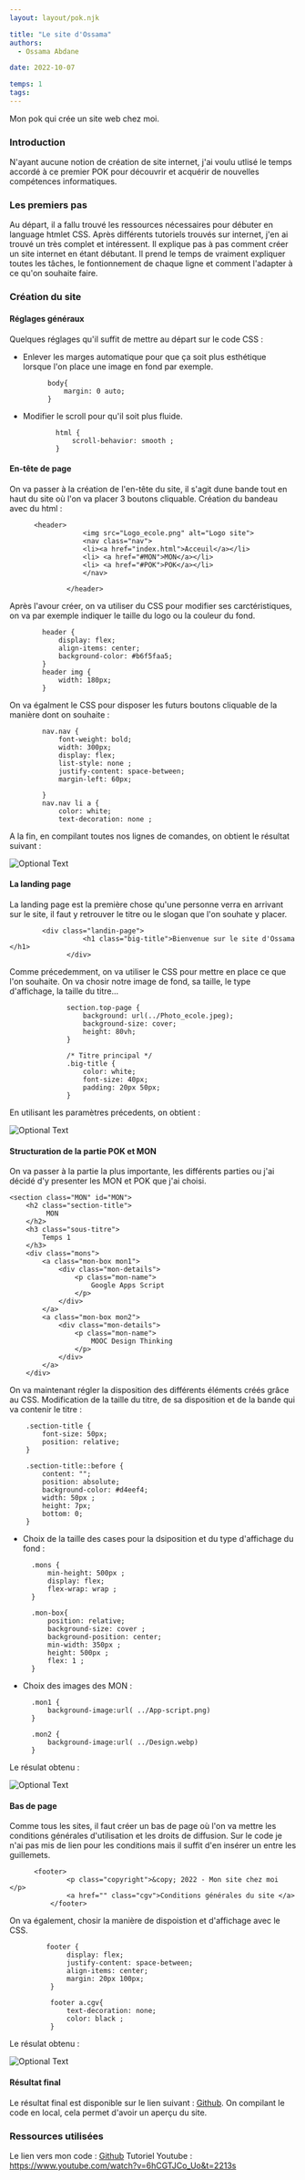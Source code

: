 ```yaml
---
layout: layout/pok.njk

title: "Le site d'Ossama"
authors:
  - Ossama Abdane

date: 2022-10-07

temps: 1
tags:
---
```


<!-- début résumé -->
Mon pok qui crée un site web chez moi.
<!-- fin résumé -->

### Introduction 
N'ayant aucune notion de création de site internet, j'ai voulu utlisé le temps accordé à ce premier POK pour découvrir et acquérir de nouvelles compétences informatiques. 

### Les premiers pas
Au départ, il a fallu trouvé les ressources nécessaires pour débuter en language htmlet CSS. Après différents tutoriels trouvés sur internet, j'en ai trouvé un très complet et intéressent. 
Il explique pas à pas comment créer un site internet en étant débutant. Il prend le temps de vraiment expliquer toutes les tâches, le fontionnement de chaque ligne et comment l'adapter à ce qu'on souhaite faire.  

### Création du site

#### Réglages généraux 
 
Quelques réglages qu'il suffit de mettre au départ sur le code CSS :

- Enlever les marges automatique pour que ça soit plus esthétique lorsque l'on place une image en fond par exemple.

            body{
                margin: 0 auto;
            }

- Modifier le scroll pour qu'il soit plus fluide. 

              html {
                  scroll-behavior: smooth ;
              }


#### En-tête de page 

On va passer à la création de l'en-tête du site, il s'agit dune bande tout en haut du site où l'on va placer 3 boutons cliquable.
Création du bandeau avec du html :

          <header>
                      <img src="Logo_ecole.png" alt="Logo site"> 
                      <nav class="nav">
                      <li><a href="index.html">Acceuil</a></li>
                      <li> <a href="#MON">MON</a></li>
                      <li> <a href="#POK">POK</a></li>
                      </nav>

                  </header>

Après l'avour créer, on va utiliser du CSS pour modifier ses carctéristiques, on va par exemple indiquer le taille du logo ou la couleur du fond.

            header {
                display: flex;
                align-items: center;
                background-color: #b6f5faa5;
            }
            header img {
                width: 180px;
            } 

On va égalment le CSS pour disposer les futurs boutons cliquable de la manière dont on souhaite :

            nav.nav {
                font-weight: bold;
                width: 300px;
                display: flex;
                list-style: none ;
                justify-content: space-between;
                margin-left: 60px;

            }
            nav.nav li a {
                color: white;
                text-decoration: none ; 

A la fin, en compilant toutes nos lignes de comandes, on obtient le résultat suivant :

![Optional Text](https://raw.githubusercontent.com/do-it-ecm/promo-2022-2023/main/Abdane-Ossama/pok/temps-1/Image1.png)


#### La landing page 

La landing page est la première chose qu'une personne verra en arrivant sur le site, il faut y retrouver le titre ou le slogan que l'on souhate y placer. 

            <div class="landin-page">
                      <h1 class="big-title">Bienvenue sur le site d'Ossama </h1>
                  </div>
                  
Comme précedemment, on va utiliser le CSS pour mettre en place ce que l'on souhaite. On va chosir notre image de fond, sa taille, le type d'affichage, la taille du titre...


                  section.top-page { 
                      background: url(../Photo_ecole.jpeg);
                      background-size: cover;
                      height: 80vh;
                  }

                  /* Titre principal */
                  .big-title {
                      color: white;
                      font-size: 40px;
                      padding: 20px 50px;
                  }

En utilisant les paramètres précedents, on obtient :

![Optional Text](https://raw.githubusercontent.com/do-it-ecm/promo-2022-2023/main/Abdane-Ossama/pok/temps-1/Image2.png)

#### Structuration de la partie POK et MON

On va passer à la partie la plus importante, les différents parties ou j'ai décidé d'y presenter les MON et POK que j'ai choisi. 

    <section class="MON" id="MON">
        <h2 class="section-title">
             MON
        </h2>
        <h3 class="sous-titre">
            Temps 1 
        </h3>
        <div class="mons">
            <a class="mon-box mon1">
                <div class="mon-details">
                    <p class="mon-name">
                        Google Apps Script
                    </p>
                </div>
            </a>
            <a class="mon-box mon2">
                <div class="mon-details">
                    <p class="mon-name">
                        MOOC Design Thinking
                    </p>
                </div>
            </a>
        </div>

On va maintenant régler la disposition des différents éléments créés grâce au CSS. 
Modification de la taille du titre, de sa disposition et de la bande qui va contenir le titre : 

        .section-title {
            font-size: 50px;
            position: relative;
        }

        .section-title::before {
            content: "";
            position: absolute;
            background-color: #d4eef4;
            width: 50px ;
            height: 7px;
            bottom: 0;
        }
        
- Choix de la taille des cases pour la dsiposition et du type d'affichage du fond :

        .mons {
            min-height: 500px ;
            display: flex;
            flex-wrap: wrap ;
        }

        .mon-box{
            position: relative;
            background-size: cover ;
            background-position: center;
            min-width: 350px ;
            height: 500px ;
            flex: 1 ; 
        }

- Choix des images des MON :

        .mon1 {
            background-image:url( ../App-script.png)
        }

        .mon2 {
            background-image:url( ../Design.webp) 
        }


Le résulat obtenu :

![Optional Text](https://raw.githubusercontent.com/do-it-ecm/promo-2022-2023/main/Abdane-Ossama/pok/temps-1/Image3.png)


#### Bas de page 

Comme tous les sites, il faut créer un bas de page où l'on va mettre les conditions générales d'utilisation et les droits de diffusion. Sur le code je n'ai pas mis de lien pour les conditions mais il suffit d'en insérer un entre les guillemets. 


          <footer>
                  <p class="copyright">&copy; 2022 - Mon site chez moi </p>
                  <a href="" class="cgv">Conditions générales du site </a>
              </footer>


On va également, chosir la manière de dispoistion et d'affichage avec le CSS.  

             footer {
                  display: flex;
                  justify-content: space-between;
                  align-items: center;
                  margin: 20px 100px;
              }

              footer a.cgv{
                  text-decoration: none;
                  color: black ;
              }

Le résulat obtenu :

![Optional Text](https://raw.githubusercontent.com/do-it-ecm/promo-2022-2023/main/Abdane-Ossama/pok/temps-1/Image4.png)

#### Résultat final 

Le résultat final est disponible sur le lien suivant : [Github](https://github.com/ossamaabdane/Mon-site-chez-moi). On compilant le code en local, cela permet d'avoir un aperçu du site. 


### Ressources utilisées
Le lien vers mon code : [Github](https://github.com/ossamaabdane/Mon-site-chez-moi)
Tutoriel Youtube : https://www.youtube.com/watch?v=6hCGTJCo_Uo&t=2213s